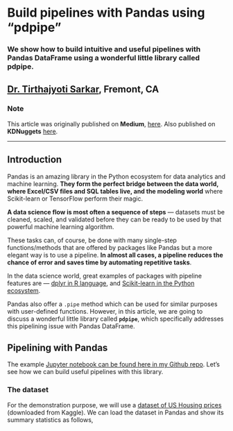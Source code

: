 # Build pipelines with Pandas using “pdpipe”
### We show how to build intuitive and useful pipelines with Pandas DataFrame using a wonderful little library called pdpipe.

## [Dr. Tirthajyoti Sarkar](https://www.linkedin.com/in/tirthajyoti-sarkar-2127aa7/), Fremont, CA


### Note
This article was originally published on **Medium**, [here](https://towardsdatascience.com/https-medium-com-tirthajyoti-build-pipelines-with-pandas-using-pdpipe-cade6128cd31?). Also published on **KDNuggets** [here](https://www.kdnuggets.com/2019/12/build-pipelines-pandas-pdpipe.html).

---

## Introduction
Pandas is an amazing library in the Python ecosystem for data analytics and machine learning. **They form the perfect bridge between the data world, where Excel/CSV files and SQL tables live, and the modeling world** where Scikit-learn or TensorFlow perform their magic.

**A data science flow is most often a sequence of steps** — datasets must be cleaned, scaled, and validated before they can be ready to be used by that powerful machine learning algorithm.

These tasks can, of course, be done with many single-step functions/methods that are offered by packages like Pandas but a more elegant way is to use a pipeline. **In almost all cases, a pipeline reduces the chance of error and saves time by automating repetitive tasks**.

In the data science world, great examples of packages with pipeline features are — [dplyr in R language](https://dplyr.tidyverse.org/), and [Scikit-learn in the Python ecosystem](https://scikit-learn.org/stable/modules/compose.html).

Pandas also offer a `.pipe` method which can be used for similar purposes with user-defined functions. However, in this article, we are going to discuss a wonderful little library called **`pdpipe`**, which specifically addresses this pipelining issue with Pandas DataFrame.

## Pipelining with Pandas
The example [Jupyter notebook can be found here in my Github repo](https://github.com/tirthajyoti/Machine-Learning-with-Python/blob/master/Pandas%20and%20Numpy/pdpipe-example.ipynb). Let’s see how we can build useful pipelines with this library.

### The dataset
For the demonstration purpose, we will use a [dataset of US Housing prices](https://www.kaggle.com/vedavyasv/usa-housing) (downloaded from Kaggle). We can load the dataset in Pandas and show its summary statistics as follows,


